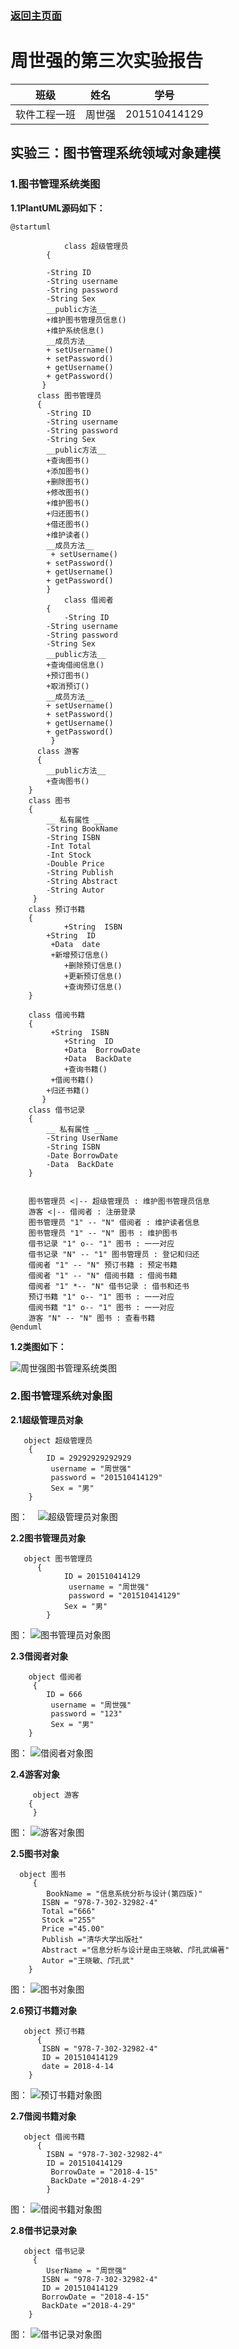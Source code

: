 ### [返回主页面](is_analysis)
周世强的第三次实验报告             
============
|班级|姓名|学号|
|:---------------:|:------------:|:------------:|
|软件工程一班|周世强|201510414129|
## 实验三：图书管理系统领域对象建模
### 1.图书管理系统类图

**1.1PlantUML源码如下：**

~~~
@startuml

            class 超级管理员 
	    {

		-String ID
	 	-String username
	 	-String password
		-String Sex
		__public方法__
	 	+维护图书管理员信息()
		+维护系统信息()
		__成员方法__
		+ setUsername()
 		+ setPassword()
		+ getUsername()
 		+ getPassword()
 	   }
	  class 图书管理员 
	  {
		-String ID
	 	-String username
	 	-String password
		-String Sex
		__public方法__
		+查询图书()
		+添加图书()
		+删除图书()
		+修改图书()
		+维护图书()
		+归还图书()
		+借还图书()
		+维护读者()
		__成员方法__
		 + setUsername()
 		+ setPassword()
		+ getUsername()
 		+ getPassword()
 	    }   
            class 借阅者 
	    {
        	-String ID
	 	-String username
	 	-String password
		-String Sex
		__public方法__
		+查询借阅信息()
		+预订图书()
		+取消预订()
		__成员方法__
		+ setUsername()
 		+ setPassword()
		+ getUsername()
 		+ getPassword()
 	     }
	  class 游客 
	  {
		__public方法__
		+查询图书()
	}
	class 图书 
	{
		__ 私有属性 __
	 	-String BookName
	 	-String ISBN
	 	-Int Total
	 	-Int Stock
	 	-Double Price
	 	-String Publish
	 	-String Abstract
	 	-String Autor
	 }
	class 预订书籍
	{
     		+String  ISBN
   	 	+String  ID
   		 +Data  date
   		 +新增预订信息()
    		+删除预订信息()
    		+更新预订信息()
    		+查询预订信息()
	}
	
	class 借阅书籍
	{
   		 +String  ISBN
    		+String  ID
    		+Data  BorrowDate
    		+Data  BackDate
    		+查询书籍()
   		 +借阅书籍()
   	 	+归还书籍()
       }
	class 借书记录
	{
		__ 私有属性 __
	 	-String UserName
	 	-String ISBN
	 	-Date BorrowDate
	 	-Data  BackDate
	}
	
	
	图书管理员 <|-- 超级管理员 : 维护图书管理员信息
	游客 <|-- 借阅者 : 注册登录
	图书管理员 "1" -- "N" 借阅者 : 维护读者信息
	图书管理员 "1" -- "N" 图书 : 维护图书
	借书记录 "1" o-- "1" 图书 : 一一对应
	借书记录 "N" -- "1" 图书管理员 : 登记和归还
	借阅者 "1" -- "N" 预订书籍 : 预定书籍
	借阅者 "1" -- "N" 借阅书籍 : 借阅书籍
	借阅者 "1" *-- "N" 借书记录 : 借书和还书
	预订书籍 "1" o-- "1" 图书 : 一一对应
	借阅书籍 "1" o-- "1" 图书 : 一一对应
	游客 "N" -- "N" 图书 : 查看书籍
@enduml
~~~
**1.2类图如下：**

![周世强图书管理系统类图](周世强图书管理系统类图.png)


### 2.图书管理系统对象图

**2.1超级管理员对象**
~~~
   object 超级管理员 
    {
        ID = 29292929292929
		 username = "周世强"
		 password = "201510414129"
         Sex = "男"
    }
~~~
图：
    ![超级管理员对象图](超级管理员对象图.png)

**2.2图书管理员对象**
~~~
   object 图书管理员 
      {
            ID = 201510414129
	    	 username = "周世强"
	    	 password = "201510414129"
            Sex = "男"
        }
~~~
图：
    ![图书管理员对象图](图书管理员对象图.png)

**2.3借阅者对象**
~~~
    object 借阅者
     {
        ID = 666
		 username = "周世强"
		 password = "123"
         Sex = "男"
	}
~~~
图：
    ![借阅者对象图](借阅者对象图.png)

**2.4游客对象**
~~~
     object 游客
    {
     }
~~~
图：
    ![游客对象图](游客对象图.png)

 **2.5图书对象**
~~~
  object 图书
     {
        BookName = "信息系统分析与设计(第四版)"
       ISBN = "978-7-302-32982-4"
       Total ="666"
       Stock ="255"
       Price ="45.00"
       Publish ="清华大学出版社"
       Abstract ="信息分析与设计是由王晓敏、邝孔武编著"
       Autor ="王晓敏、邝孔武"
	}
~~~
图：
    ![图书对象图](图书对象图.png)

**2.6预订书籍对象**
~~~
   object 预订书籍
      {
       ISBN = "978-7-302-32982-4"
       ID = 201510414129
       date = 2018-4-14
	}
~~~
图：
     ![预订书籍对象图](预订书籍对象图.png)

 **2.7借阅书籍对象**
~~~
   object 借阅书籍
      {
        ISBN = "978-7-302-32982-4"
        ID = 201510414129
         BorrowDate = "2018-4-15"
         BackDate ="2018-4-29"
	    }
~~~
图：
    ![借阅书籍对象图](借阅书籍对象图.png)


**2.8借书记录对象** 
~~~
   object 借书记录
     {
        UserName = "周世强"
       ISBN = "978-7-302-32982-4"
       ID = 201510414129
       BorrowDate = "2018-4-15"
       BackDate ="2018-4-29"
	}
~~~
图：
    ![借书记录对象图](借书记录对象图.png)

